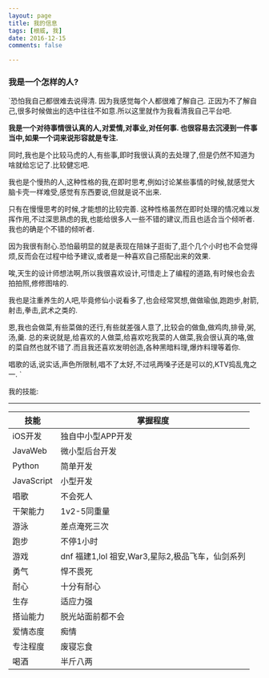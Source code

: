 ```yaml
---
layout: page
title: 我的信息
tags: [根威, 我]
date: 2016-12-15
comments: false

---
```


### 我是一个怎样的人?
`恐怕我自己都很难去说得清. 因为我感觉每个人都很难了解自己. 正因为不了解自己,很多时候做出的选中往往不如意.所以这里就作为我看清我自己平台吧.

**我是一个对待事情很认真的人,对爱情,对事业,对任何事.
也很容易去沉浸到一件事当中,如果一个词来说形容就是专注.**

同时,我也是个比较马虎的人,有些事,即时我很认真的去处理了,但是仍然不知道为啥就给忘记了.比较健忘吧.

我也是个慢热的人,这种性格的我,在即时思考,例如讨论某些事情的时候,就感觉大脑卡壳一样难受,感觉有东西要说,但就是说不出来.

只有在慢慢思考的时候,才能想的比较完善. 这种性格虽然在即时处理的情况难以发挥作用,不过深思熟虑的我,也能给很多人一些不错的建议,而且也适合当个倾听者.我也的确是个不错的倾听者.

因为我很有耐心.恐怕最明显的就是表现在陪妹子逛街了,逛个几个小时也不会觉得烦,反而会在过程中给予建议,或者是一种喜欢自己搭配出来的效果.

唉,天生的设计师想法啊,所以我很喜欢设计,可惜走上了编程的道路,有时候也会去拍拍照,修修图啥的.

我也是注重养生的人吧,毕竟修仙小说看多了,也会经常冥想,做做瑜伽,跑跑步,射箭,射击,拳击,武术之类的.

恩,我也会做菜,有些菜做的还行,有些就差强人意了,比较会的做鱼,做鸡肉,排骨,粥,汤,羹. 总的来说就是,给喜欢的人做菜,给喜欢吃我菜的人做菜,我会很认真的咯,做的菜自然也就不错了.而且我还喜欢发明创造,各种黑暗料理,爆炸料理等着你.

唱歌的话,说实话,声色所限制,唱不了太好,不过吼两嗓子还是可以的,KTV捣乱鬼之一.
`

我的技能:

---
技能 | 掌握程度
--------- | -------------
iOS开发 | 独自中小型APP开发
JavaWeb | 微小型后台开发
Python | 简单开发
JavaScript | 小型开发
唱歌|不会死人
干架能力|1v2-5同重量
游泳|差点淹死三次
跑步|不停1小时
游戏|dnf 福建1,lol 祖安,War3,星际2,极品飞车，仙剑系列
勇气|悍不畏死
耐心|十分有耐心
生存|适应力强
搭讪能力|脱光站面前都不会
爱情态度|痴情
专注程度|废寝忘食
喝酒|半斤八两







